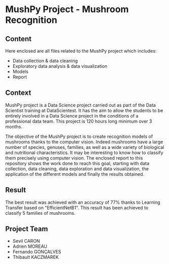 # MushPy Project - Mushroom Recognition

## Content
Here enclosed are all files related to the MushPy project which includes:
- Data collection & data cleaning
- Exploratory data analysis & data visualization
- Models
- Report

## Context
MushPy project is a Data Science project carried out as part of the Data Scientist training at DataScientest.
It has the aim to allow the students to be entirely involved in a Data Science project in the conditions of a professional data team.
This project is 120 hours long minimum over 3 months.

The objective of the MushPy project is to create recognition models of mushrooms thanks to the computer vision.
Indeed mushrooms have a large number of species, genuses, families, as well as a wide variety of biological and nutritional characteristics. It may be interesting to know how to classify them precisely using computer vision.
The enclosed report to this repository shows the work done to reach this goal, starting with data collection, data cleaning, data exploration and data visualization, the application of the different models and finally the results obtained.

## Result
The best result was achieved with an accuracy of 77% thanks to Learning Transfer based on "EfficientNetB1".
This result has been achieved to classify 5 families of mushrooms.

## Project Team
- Sevil CARON
- Adrien MOREAU
- Fernando GONÇALVES
- Thibault KACZMAREK




